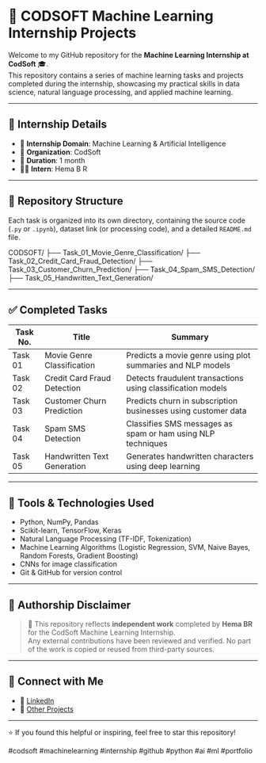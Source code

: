 # 🤖 CODSOFT Machine Learning Internship Projects

Welcome to my GitHub repository for the **Machine Learning Internship at CodSoft** 🎓.  
This repository contains a series of machine learning tasks and projects completed during the internship, showcasing my practical skills in data science, natural language processing, and applied machine learning.

---

## 📌 Internship Details

- 🎯 **Internship Domain**: Machine Learning & Artificial Intelligence
- 🏢 **Organization**: CodSoft
- 📅 **Duration**: 1 month
- 👨‍💻 **Intern**: Hema B R

---

## 📁 Repository Structure

Each task is organized into its own directory, containing the source code (`.py` or `.ipynb`), dataset link (or processing code), and a detailed `README.md` file.

CODSOFT/
├── Task_01_Movie_Genre_Classification/
├── Task_02_Credit_Card_Fraud_Detection/
├── Task_03_Customer_Churn_Prediction/
├── Task_04_Spam_SMS_Detection/
├── Task_05_Handwritten_Text_Generation/


---

## ✅ Completed Tasks

| Task No. | Title                            | Summary |
|----------|----------------------------------|---------|
| Task 01  | Movie Genre Classification       | Predicts a movie genre using plot summaries and NLP models |
| Task 02  | Credit Card Fraud Detection      | Detects fraudulent transactions using classification models |
| Task 03  | Customer Churn Prediction        | Predicts churn in subscription businesses using customer data |
| Task 04  | Spam SMS Detection               | Classifies SMS messages as spam or ham using NLP techniques |
| Task 05  | Handwritten Text Generation      | Generates handwritten characters using deep learning |

---

## 🧠 Tools & Technologies Used

- Python, NumPy, Pandas
- Scikit-learn, TensorFlow, Keras
- Natural Language Processing (TF-IDF, Tokenization)
- Machine Learning Algorithms (Logistic Regression, SVM, Naive Bayes, Random Forests, Gradient Boosting)
- CNNs for image classification
- Git & GitHub for version control

---

## 🧾 Authorship Disclaimer

> 📌 This repository reflects **independent work** completed by **Hema BR** for the CodSoft Machine Learning Internship.  
> Any external contributions have been reviewed and verified. No part of the work is copied or reused from third-party sources.

---

## 🔗 Connect with Me

- 🔗 [LinkedIn](www.linkedin.com/in/hema-b-r-3288b0250)
- 💼 [Other Projects](https://github.com/brhema2704)

---

⭐ If you found this helpful or inspiring, feel free to star this repository!

#codsoft #machinelearning #internship #github #python #ai #ml #portfolio
